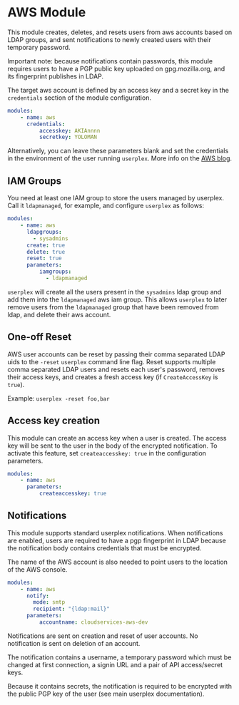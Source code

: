 AWS Module
==========
This module creates, deletes, and resets users from aws accounts based on LDAP groups,
and sent notifications to newly created users with their temporary password.

Important note: because notifications contain passwords, this module requires
users to have a PGP public key uploaded on gpg.mozilla.org, and its fingerprint
publishes in LDAP.

The target aws account is defined by an access key and a secret key in the
`credentials` section of the module configuration.

```yaml
modules:
    - name: aws
      credentials:
          accesskey: AKIAnnnn
          secretkey: YOLOMAN
```
Alternatively, you can leave these parameters blank and set the credentials
in the environment of the user running `userplex`. More info on the [AWS blog](http://blogs.aws.amazon.com/security/post/Tx3D6U6WSFGOK2H/A-New-and-Standardized-Way-to-Manage-Credentials-in-the-AWS-SDKs).

IAM Groups
----------
You need at least one IAM group to store the users managed by userplex. Call
it `ldapmanaged`, for example, and configure `userplex` as follows:

```yaml
modules:
    - name: aws
      ldapgroups:
        - sysadmins
      create: true
      delete: true
      reset: true
      parameters:
          iamgroups:
            - ldapmanaged
```
`userplex` will create all the users present in the `sysadmins` ldap group
and add them into the `ldapmanaged` aws iam group. This allows `userplex`
to later remove users from the `ldapmanaged` group that have been removed
from ldap, and delete their aws account.

One-off Reset
-------------------
AWS user accounts can be reset by passing their comma separated LDAP uids to the `-reset` `userplex` command line flag.
Reset supports multiple comma separated LDAP users and resets each user's password, removes their access keys, and creates a fresh access key (if `CreateAccessKey` is `true`).

Example:
`userplex -reset foo,bar`

Access key creation
-------------------
This module can create an access key when a user is created. The access key will
be sent to the user in the body of the encrypted notification. To activate this
feature, set `createaccesskey: true` in the configuration parameters.

```yaml
modules:
    - name: aws
      parameters:
          createaccesskey: true
```

Notifications
-------------
This module supports standard userplex notifications. When notifications are
enabled, users are required to have a pgp fingerprint in LDAP because the
notification body contains credentials that must be encrypted.

The name of the AWS account is also needed to point users to the location of the
AWS console.

```yaml
modules:
    - name: aws
      notify:
        mode: smtp
        recipient: "{ldap:mail}"
      parameters:
          accountname: cloudservices-aws-dev

```
Notifications are sent on creation and reset of user accounts. No notification is
sent on deletion of an account.

The notification contains a username, a temporary password which must be changed
at first connection, a signin URL and a pair of API access/secret keys.

Because it contains secrets, the notification is required to be encrypted with
the public PGP key of the user (see main userplex documentation).
